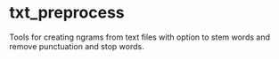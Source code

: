 txt_preprocess
==============

Tools for creating ngrams from text files with option to stem words and remove punctuation and stop words.
